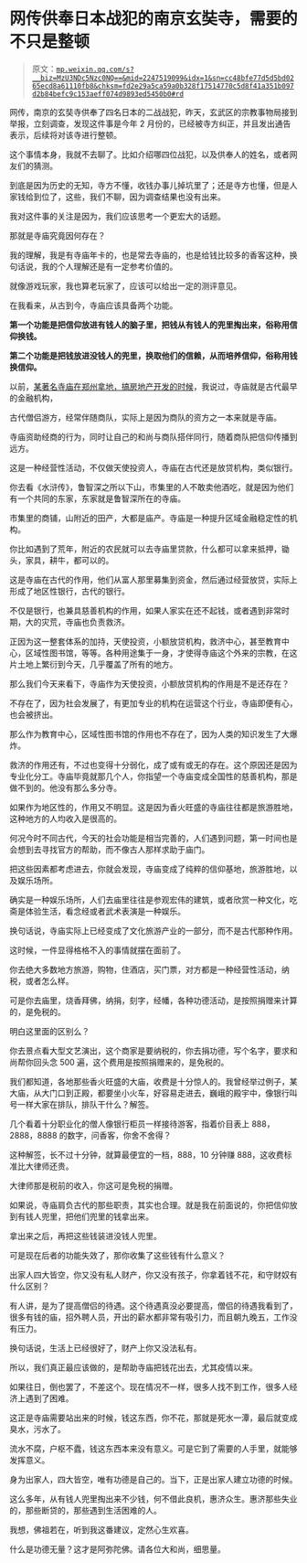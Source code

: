 # 网传供奉日本战犯的南京玄奘寺，需要的不只是整顿

> 原文：[`mp.weixin.qq.com/s?__biz=MzU3NDc5Nzc0NQ==&mid=2247519099&idx=1&sn=cc48bfe77d5d5bd0265ecd8a61110fb8&chksm=fd2e29a5ca59a0b328f17514770c5d8f41a351b097d2b84befc9c153aeff074d9893ed5450b0#rd`](http://mp.weixin.qq.com/s?__biz=MzU3NDc5Nzc0NQ==&mid=2247519099&idx=1&sn=cc48bfe77d5d5bd0265ecd8a61110fb8&chksm=fd2e29a5ca59a0b328f17514770c5d8f41a351b097d2b84befc9c153aeff074d9893ed5450b0#rd)

网传，南京的玄奘寺供奉了四名日本的二战战犯，昨天，玄武区的宗教事物局接到举报，立刻调查，发现这件事是今年 2 月份的，已经被寺方纠正，并且发出通告表示，后续将对该寺进行整顿。 

这个事情本身，我就不去聊了。比如介绍哪四位战犯，以及供奉人的姓名，或者网友们的猜测。 

到底是因为历史的无知，寺方不懂，收钱办事儿掉坑里了；还是寺方也懂，但是人家钱给到位了，这些，我们不聊，因为调查结果也没有出来。 

我对这件事的关注是因为，我们应该思考一个更宏大的话题。 

那就是寺庙究竟因何存在？

我的理解，我是有寺庙年卡的，也是常去寺庙的，也是给钱比较多的香客这种，换句话说，我的个人理解还是有一定参考价值的。

就像游戏玩家，我也算老玩家了，应该可以给出一定的测评意见。

在我看来，从古到今，寺庙应该具备两个功能。 

**第一个功能是把信仰放进有钱人的脑子里，把钱从有钱人的兜里掏出来，俗称用信仰换钱。**

**第二个功能是把钱放进没钱人的兜里，换取他们的信赖，从而培养信仰，俗称用钱换信仰。**

以前，[某著名寺庙在郑州拿地，搞房地产开发的时候](https://mp.weixin.qq.com/s?__biz=MzU0MjYwNDU2Mw==&mid=2247504810&idx=1&sn=523472ab75396e840a3d1f08293664d0&chksm=fb1abfd6cc6d36c0b3cc4445e8418163bc8e13a4c544f3a1a773eed1a41bf49fcc473707bfbc&token=2003213093&lang=zh_CN&scene=21#wechat_redirect)，我说过，寺庙就是古代最早的金融机构， 

古代僧侣游方，经常伴随商队，实际上是因为商队的资方之一本来就是寺庙。 

寺庙资助经商的行为，同时让自己的和尚与商队搭伴同行，随着商队把信仰传播到远方。

这是一种经营性活动，不仅做天使投资人，寺庙在古代还是放贷机构，类似银行。

你去看《水浒传》，鲁智深之所以下山，市集里的人不敢卖他酒吃，就是因为他们有一个共同的东家，东家就是鲁智深所在的寺庙。

市集里的商铺，山附近的田产，大都是庙产。寺庙是一种提升区域金融稳定性的机构。 

你比如遇到了荒年，附近的农民就可以去寺庙里贷款，什么都可以拿来抵押，锄头，家具，耕牛，都可以的。

这是寺庙在古代的作用，他们从富人那里募集到资金，然后通过经营放贷，实际上形成了地区性银行，古代的银行。 

不仅是银行，也兼具慈善机构的作用，如果人家实在还不起钱，或者遇到非常时期，大的灾荒，寺庙也负责救济。 

正因为这一整套体系的加持，天使投资，小额放贷机构，救济中心，甚至教育中心，区域性图书馆，等等。各种用途集于一身，才使得寺庙这个外来的宗教，在这片土地上繁衍到今天，几乎覆盖了所有的地方。 

那么我们今天来看下，寺庙作为天使投资，小额放贷机构的作用是不是还存在？ 

不存在了，因为社会发展了，有更加专业的机构在运营这个行业，寺庙即便有心，也会被挤出。 

那么作为教育中心，区域性图书馆的作用也不存在了，因为人类的知识发生了大爆炸。 

救济的作用还有，不过也变得十分弱化，成了或有或无的存在。这个原因还是因为专业化分工。寺庙毕竟就那几个人，你指望一个寺庙变成全国性的慈善机构，那是做不到的。他没有那么多分寺。 

如果作为地区性的，作用又不明显。这是因为香火旺盛的寺庙往往都是旅游胜地，这种地方的人均收入是很高的。

何况今时不同古代，今天的社会功能是相当完善的，人们遇到问题，第一时间也是会想到去寻找官方的帮助，而不像古人那样求助于庙门。

把这些因素都考虑进去，你就会发现，寺庙变成了纯粹的信仰基地，旅游胜地，以及娱乐场所。 

确实是一种娱乐场所，人们去庙里往往是参观宏伟的建筑，或者欣赏一种文化，吃斋是体验生活，看念经或者武术表演是一种娱乐。 

换句话说，寺庙实际上已经变成了文化旅游产业的一部分，而不是古代那种作用。

这时候，一件显得格格不入的事情就摆在面前了。 

你去绝大多数地方旅游，购物，住酒店，买门票，对方都是一种经营性活动，纳税，或者怎么样。 

可是你去庙里，烧香拜佛，纳捐，刻字，经幡，各种功德活动，是按照捐赠来计算的，是免税的。

明白这里面的区别么？ 

你去景点看大型文艺演出，这个商家是要纳税的，你去捐功德，写个名字，要求和尚帮你回头念 500 遍，这个费用是按照捐赠来的，是免税的。

我们都知道，各地那些香火旺盛的大庙，收费是十分惊人的。我曾经举过例子，某大庙，从大门口到正殿，都要坐小火车，好容易走进去，巍峨的殿宇中，像银行叫号一样大家在排队，排队干什么？解签。 

几个看着十分职业化的僧人像银行柜员一样接待游客，指着价目表上 888，2888，8888 的数字，问香客，你舍不舍得？ 

这种解签，长不过十分钟，就算最便宜的一档，888，10 分钟赚 888，这收费标准比大律师还贵。

大律师那是税前的收入，你这可是免税的捐赠。 

如果说，寺庙肩负古代的那些职责，其实也合理。就是我在前面说的，你把信仰放到有钱人兜里，把他们兜里的钱拿出来。 

拿出来之后，再把这些钱装进没钱人兜里。 

可是现在后者的功能失效了，那你收集了这些钱有什么意义？

出家人四大皆空，你又没有私人财产，你又没有孩子，你拿着钱不花，和守财奴有什么区别？ 

有人讲，是为了提高僧侣的待遇。这个待遇真没必要提高，僧侣的待遇我看到了，很多有钱的庙，招外聘人员，开出的薪水都非常有吸引力，而且朝九晚五，工作没有压力。

换句话说，生活上已经很好了，财产上你又没法私有。

所以，我们真正最应该做的，是帮助寺庙把钱花出去，尤其疫情以来。 

如果往日，倒也罢了，不差这个。现在情况不一样，很多人找不到工作，很多人经济上遇到了困难。

这正是寺庙需要站出来的时候，钱这东西，你不花，那就是死水一潭，最后就变成臭水，污水了。 

流水不腐，户枢不蠹，钱这东西本来没有意义。可是它到了需要的人手里，就能够发挥意义。

身为出家人，四大皆空，唯有功德是自己的。当下，正是出家人建立功德的时候。

这么多年，从有钱人兜里掏出来不少钱，何不借此良机，惠济众生。惠济那些失业的，那些断贷的，那些遇到生活困难的人。

我想，佛祖若在，听到我这番建议，定然心生欢喜。

什么是功德无量？这才是阿弥陀佛。请各位大和尚，细思量。